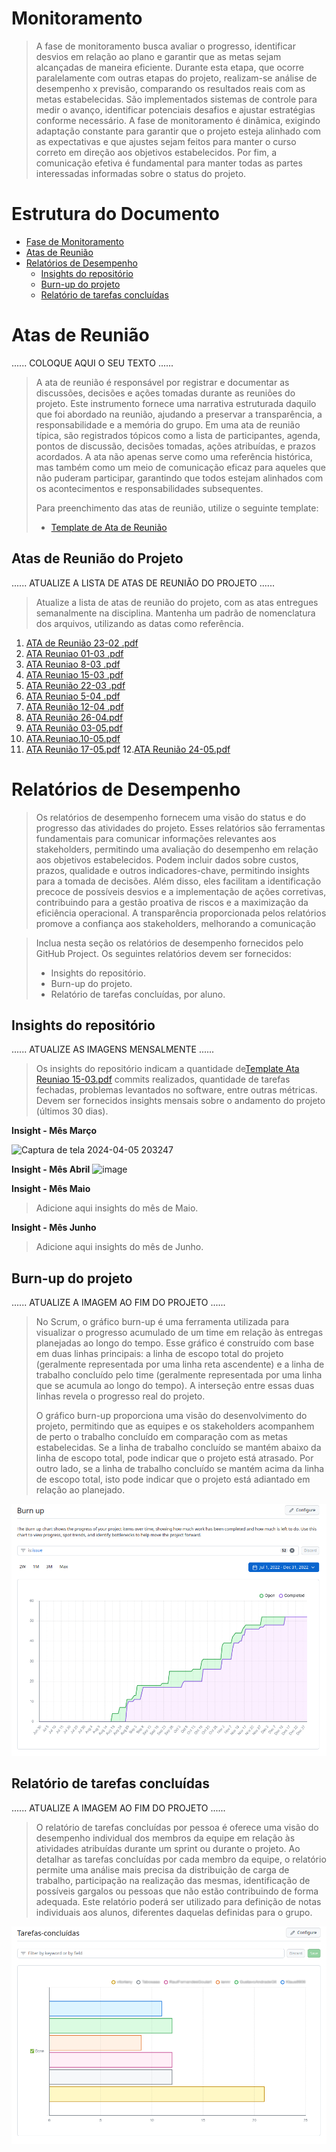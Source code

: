 # Monitoramento

> A fase de monitoramento busca avaliar o progresso, identificar desvios em relação ao plano e garantir que as metas sejam alcançadas de maneira eficiente. 
> Durante esta etapa, que ocorre paralelamente com outras etapas do projeto, realizam-se análise de desempenho x previsão, comparando os resultados reais com as metas estabelecidas. 
> São implementados sistemas de controle para medir o avanço, identificar potenciais desafios e ajustar estratégias conforme necessário. 
> A fase de monitoramento é dinâmica, exigindo adaptação constante para garantir que o projeto esteja alinhado com as expectativas e que ajustes sejam feitos para manter o curso correto em direção aos objetivos estabelecidos.
> Por fim, a comunicação efetiva é fundamental para manter todas as partes interessadas informadas sobre o status do projeto. 

# Estrutura do Documento

- [Fase de Monitoramento](#monitoramento)
- [Atas de Reunião](#atas-de-reunião)
- [Relatórios de Desempenho](#relatórios-de-desempenho)
  - [Insights do repositório](#insights-do-repositório)
  - [Burn-up do projeto](#burn-up-do-projeto)
  - [Relatório de tarefas concluídas](#relatório-de-tarefas-concluídas)

# Atas de Reunião

......  COLOQUE AQUI O SEU TEXTO ......

> A ata de reunião é responsável por registrar e documentar as discussões, decisões e ações tomadas durante as reuniões do projeto.
> Este instrumento fornece uma narrativa estruturada daquilo que foi abordado na reunião, ajudando a preservar a transparência, a responsabilidade e a memória do grupo. 
> Em uma ata de reunião típica, são registrados tópicos como a lista de participantes, agenda, pontos de discussão, decisões tomadas, ações atribuídas, e prazos acordados. 
> A ata não apenas serve como uma referência histórica, mas também como um meio de comunicação eficaz para aqueles que não puderam participar, garantindo que todos estejam alinhados com os acontecimentos e responsabilidades subsequentes. 
> 
> Para preenchimento das atas de reunião, utilize o seguinte template:
> * [Template de Ata de Reunião](artefatos/template-ata-reuniao.docx)

## Atas de Reunião do Projeto

......  ATUALIZE A LISTA DE ATAS DE REUNIÃO DO PROJETO ......

> Atualize a lista de atas de reunião do projeto, com as atas entregues semanalmente na disciplina.
> Mantenha um padrão de nomenclatura dos arquivos, utilizando as datas como referência.

1. [ATA de Reunião 23-02 .pdf](artefatos/ata-reuniao_2024-02-23.pdf)
2. [ATA Reuniao 01-03 .pdf](https://github.com/ICEI-PUC-Minas-PMG-EC-GPS/pmg-ec-2024-01-gps-92470101-projeto-parking-checker/files/14621645/Template.Ata.Reuniao.2.pdf)
3. [ATA Reuniao 8-03 .pdf](https://github.com/ICEI-PUC-Minas-PMG-EC-GPS/pmg-ec-2024-01-gps-92470101-projeto-parking-checker/files/14621644/Template.Ata.Reuniao.8-03-2024.refinada.pdf)
4. [ATA Reuniao 15-03 .pdf](https://github.com/ICEI-PUC-Minas-PMG-EC-GPS/pmg-ec-2024-01-gps-92470101-projeto-parking-checker/files/14621640/Template.Ata.Reuniao.15-03.refinada.pdf)
5. [ATA Reunião 22-03 .pdf](https://github.com/ICEI-PUC-Minas-PMG-EC-GPS/pmg-ec-2024-01-gps-92470101-projeto-parking-checker/files/14729204/ATA.Reuniao.22-03.pdf)
6. [ATA Reuniao 5-04 .pdf](https://github.com/ICEI-PUC-Minas-PMG-EC-GPS/pmg-ec-2024-01-gps-92470101-projeto-parking-checker/files/14964172/Ata.reunia.7-04.pdf)
7. [ATA Reunião 12-04 .pdf](https://github.com/ICEI-PUC-Minas-PMG-EC-GPS/pmg-ec-2024-01-gps-92470101-projeto-parking-checker/files/14964191/ATA.Reuniao.12-04.pdf)
8. [ATA Reunião 26-04.pdf](https://github.com/ICEI-PUC-Minas-PMG-EC-GPS/pmg-ec-2024-01-gps-92470101-projeto-parking-checker/files/15135882/ATA.Reuniao.26-04.pdf)
9. [ATA Reunião 03-05.pdf](https://github.com/ICEI-PUC-Minas-PMG-EC-GPS/pmg-ec-2024-01-gps-92470101-projeto-parking-checker/files/15205594/ATA.Reuniao.03-05.pdf)
10. [ATA.Reuniao.10-05.pdf](https://github.com/ICEI-PUC-Minas-PMG-EC-GPS/pmg-ec-2024-01-gps-92470101-projeto-parking-checker/files/15280793/ATA.Reuniao.10-05.pdf)
11. [ATA Reunião 17-05.pdf](https://github.com/ICEI-PUC-Minas-PMG-EC-GPS/pmg-ec-2024-01-gps-92470101-projeto-parking-checker/files/15358683/ATA.Reuniao.17-05.pdf)
12.[ATA Reunião 24-05.pdf](https://github.com/ICEI-PUC-Minas-PMG-EC-GPS/pmg-ec-2024-01-gps-92470101-projeto-parking-checker/files/15440625/ATA.Reuniao.24-05.pdf)



# Relatórios de Desempenho

> Os relatórios de desempenho fornecem uma visão do status e do progresso das atividades do projeto. 
> Esses relatórios são ferramentas fundamentais para comunicar informações relevantes aos stakeholders, permitindo uma avaliação do desempenho em relação aos objetivos estabelecidos. 
> Podem incluir dados sobre custos, prazos, qualidade e outros indicadores-chave, permitindo insights para a tomada de decisões. 
> Além disso, eles facilitam a identificação precoce de possíveis desvios e a implementação de ações corretivas, contribuindo para a gestão proativa de riscos e a maximização da eficiência operacional. 
> A transparência proporcionada pelos relatórios promove a confiança aos stakeholders, melhorando a comunicação

> Inclua nesta seção os relatórios de desempenho fornecidos pelo GitHub Project.
> Os seguintes relatórios devem ser fornecidos:
> * Insights do repositório.
> * Burn-up do projeto.
> * Relatório de tarefas concluídas, por aluno.

## Insights do repositório

......  ATUALIZE AS IMAGENS MENSALMENTE ......

> Os insights do repositório indicam a quantidade de[Template Ata Reuniao 15-03.pdf](https://github.com/ICEI-PUC-Minas-PMG-EC-GPS/pmg-ec-2024-01-gps-92470101-projeto-parking-checker/files/14621639/Template.Ata.Reuniao.15-03.pdf)
 commits realizados, quantidade de tarefas fechadas, problemas levantados no software, entre outras métricas.
> Devem ser fornecidos insights mensais sobre o andamento do projeto (últimos 30 dias).

**Insight - Mês Março**

![Captura de tela 2024-04-05 203247](https://github.com/ICEI-PUC-Minas-PMG-EC-GPS/pmg-ec-2024-01-gps-92470101-projeto-parking-checker/assets/128429640/449e393f-3bfa-47c2-9734-e6a5d302deba)


**Insight - Mês Abril**
![image](https://github.com/ICEI-PUC-Minas-PMG-EC-GPS/pmg-ec-2024-01-gps-92470101-projeto-parking-checker/assets/133118369/6e17a1c3-a16a-4b38-bf02-52267404f877)


**Insight - Mês Maio**
> Adicione aqui insights do mês de Maio.

**Insight - Mês Junho**
> Adicione aqui insights do mês de Junho.

## Burn-up do projeto

......  ATUALIZE A IMAGEM AO FIM DO PROJETO ......

> No Scrum, o gráfico burn-up é uma ferramenta utilizada para visualizar o progresso acumulado de um time em relação às entregas planejadas ao longo do tempo. 
> Esse gráfico é construído com base em duas linhas principais: a linha de escopo total do projeto (geralmente representada por uma linha reta ascendente) e a linha de trabalho concluído pelo time (geralmente representada por uma linha que se acumula ao longo do tempo). 
> A interseção entre essas duas linhas revela o progresso real do projeto.
> 
> O gráfico burn-up proporciona uma visão do desenvolvimento do projeto, permitindo que as equipes e os stakeholders acompanhem de perto o trabalho concluído em comparação com as metas estabelecidas. 
> Se a linha de trabalho concluído se mantém abaixo da linha de escopo total, pode indicar que o projeto está atrasado.
> Por outro lado, se a linha de trabalho concluído se mantém acima da linha de escopo total, isto pode indicar que o projeto está adiantado em relação ao planejado.

![Burn-up](images/burn-up.png)

## Relatório de tarefas concluídas

......  ATUALIZE A IMAGEM AO FIM DO PROJETO ......

> O relatório de tarefas concluídas por pessoa é oferece uma visão do desempenho individual dos membros da equipe em relação às atividades atribuídas durante um sprint ou durante o projeto. 
> Ao detalhar as tarefas concluídas por cada membro da equipe, o relatório permite uma análise mais precisa da distribuição de carga de trabalho, participação na realização das mesmas, identificação de possíveis gargalos ou pessoas que não estão contribuindo de forma adequada.
> Este relatório poderá ser utilizado para definição de notas individuais aos alunos, diferentes daquelas definidas para o grupo.

![Relatório de tarefas concluídas](images/tarefas-concluidas.png)
